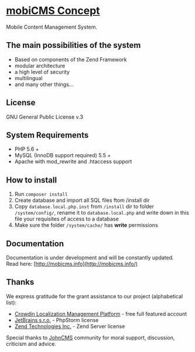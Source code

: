 # [mobiCMS Concept](http://mobicms.net)
Mobile Content Management System.

## The main possibilities of the system
- Based on components of the Zend Framework
- modular architecture
- a high level of security
- multilingual
- and many other things...

## License
GNU General Public License v.3

## System Requirements
- PHP 5.6 +
- MySQL (InnoDB support required) 5.5 +
- Apache with mod_rewrite and .htaccess support

## How to install
1. Run `composer install`
2. Create database and import all SQL files ftom /install dir
3. Copy `database.local.php.inst` from `/install` dir to folder `/system/config/`, rename it to `database.local.php` and write down in this file your requisites of access to a database
4. Make sure the folder `/system/cache/` has **write** permissions

## Documentation
Documentation is under development and will be constantly updated.    
Read here: [http://mobicms.info](http://mobicms.info/)

## Thanks
We express gratitude for the grant assistance to our project (alphabetical list):

  * [Crowdin Localization Management Platform](http://crowdin.com) - free full featured account
  * [JetBrains s.r.o.](http://www.jetbrains.com) - PhpStorm license
  * [Zend Technologies Inc.](http://www.zend.com) - Zend Server license
  
Special thanks to [JohnCMS](http://johncms.com) community for moral support, discussion, criticism and advice.
